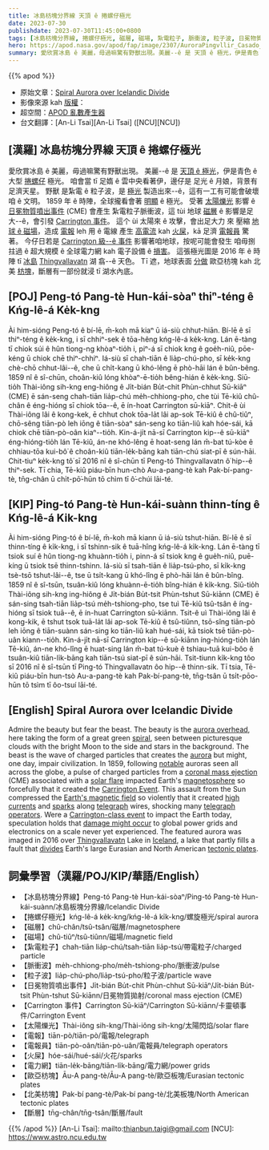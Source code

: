 ```yaml
---
title: 冰島枋塊分界線 天頂 ê 捲螺仔極光
date: 2023-07-30
publishdate: 2023-07-30T11:45:00+0800
tags: [冰島枋塊分界線, 捲螺仔極光, 磁層, 磁場, 紮電粒子, 脈衝波, 粒子波, 日冕物質噴出事件, CME, Carrington 事件, 太陽爍光, 電報, 電報員, 火屎, 電力網, 歐亞枋塊, 北美枋塊, 斷層]
hero: https://apod.nasa.gov/apod/fap/image/2307/AuroraPingvllir_Casado_960.jpg
summary: 愛欣賞冰島 ê 美麗，毋過嘛驚有野獸出現。美麗--ê 是 天頂 ê 極光，伊是青色 ê 大型 捲螺仔形 極光。
---
```


{{% apod %}}

- 原始文章：[Spiral Aurora over Icelandic Divide](https://apod.nasa.gov/apod/ap230730.html)
- 影像來源 kah [版權][copyright]：
- 超空間：[APOD 亂數產生器](https://apod.nasa.gov/apod/random_apod.html)
- 台文翻譯：[An-Li Tsai][An-Li Tsai] ([NCU][NCU])

## [漢羅] 冰島枋塊分界線 天頂 ê 捲螺仔極光
愛欣賞冰島 ê 美麗，毋過嘛驚有野獸出現。
美麗--ê 是 [天頂 ê 極光][aurora overhead]，伊是青色 ê 大型 [捲螺仔][spiral] 極光。
咱會當 tī 足媠 ê 雲中央看著伊，邊仔是 足光 ê 月娘，背景有足濟天星。
野獸 是紮電 ê 粒子波，是 [極光][aurora] 製造出來--ê，這有一工有可能會破壞咱 ê 文明。
1859 年 ê 時陣，全球攏看會著 [明顯][notable] ê 極光。
受著 [太陽爍光][solar flare] 影響 ê [日冕物質噴出事件][coronal mass ejection] (CME) 會產生 紮電粒子脈衝波，這 tùi 地球 [磁層][magnetosphere] ê 影響是足大--ê，會引發 [Carrington 事件][Carrington Event]。
這个 ùi 太陽來 ê 攻擊，會出足大力 來 壓縮 [地球 ê 磁場][Earth's magnetic field]，造成 [電報][telegraph] leh 用 ê 電線 產生 [高電流][high currents] kah [火屎][sparks]，kā 足濟 [電報員][telegraph operators] 驚著。
今仔日若是 [Carrington 級--ê 事件][Carrington-class event] 影響著咱地球，按呢可能會發生 咱毋捌拄過 ê 超大規模 ê 全球電力網 kah 電子設備 ê [損害][damage might occur]。
這張極光圖是 2016 年 ê 時陣 tī [冰島][Iceland] [Thingvallavatn][Thingvallavatn] 湖 翕--ê 天色。
Tī 遮，地球表面 [分做][divides] 歐亞枋塊 kah 北美 [枋塊][tectonic plates]，斷層有一部份就浸 tī 湖水內底。

## [POJ] Peng-tó Pang-tè Hun-kái-sòaⁿ thiⁿ-téng ê Kńg-lê-á Ke̍k-kng
Ài him-sióng Peng-tó ê bí-lē, m̄-koh mā kiaⁿ ū iá-siù chhut-hiān.
Bí-lē ê sī thiⁿ-téng ê ke̍k-kng, i sī chhiⁿ-sek ê tōa-hêng kńg-lê-á ke̍k-kng.
Lán ē-tàng tī chiok súi ê hûn tiong-ng khòaⁿ-tio̍h i, piⁿ-á sī chiok kng ê goe̍h-niû, pōe-kéng ū chiok chē thiⁿ-chhiⁿ.
Iá-siù sī chah-tiān ê lia̍p-chú-pho, sī ke̍k-kng chè-chō chhut-lâi--ê, che ū chi̍t-kang ū khó-lêng ē phò-hāi lán ê bûn-bêng.
1859 nî ê sî-chūn, choân-kiû lóng khòaⁿ-ē-tio̍h bêng-hián ê ke̍k-kng.
Siū-tio̍h Thài-iông sih-kng eng-hiông ê Ji̍t-bián Bu̍t-chit Phùn-chhut Sū-kiāⁿ (CME) ē sán-seng chah-tiān lia̍p-chú me̍h-chhiong-pho, che tùi Tē-kiû chû-chân ê éng-hióng sī chiok tōa--ê, ē ín-hoat Carrington sū-kiāⁿ.
Chit-ê ùi Thài-iông lâi ê kong-kek, ē chhut chok tōa-la̍t lâi ap-sok Tē-kiû ê chû-tiûⁿ, chō-sêng tiān-pò leh iōng ê tiān-sòaⁿ sán-seng ko tiān-liû kah hóe-sái, kā chiok chē tiān-pò-oân kiaⁿ--tio̍h.
Kin-á-ji̍t nā-sī Carrington kip--ê sū-kiāⁿ éng-hióng-tio̍h lán Tē-kiû, án-ne khó-lêng ē hoat-seng lán m̄-bat tú-kòe ê chhiau-tōa kui-bô͘ ê choân-kiû tiān-le̍k-bāng kah tiān-chú siat-pī ê sún-hāi.
Chit-tiuⁿ ke̍k-kng tô͘ sī 2016 nî ê sî-chūn tī Peng-tó Thingvallavatn ô͘ hip--ê thiⁿ-sek.
Tī chia, Tē-kiû piáu-bīn hun-chò Au-a-pang-tè kah Pak-bí-pang-tè, tn̄g-chân ū chi̍t-pō͘-hūn tō chìm tī ô͘-chúi lāi-té.

## [KIP] Ping-tó Pang-tè Hun-kái-suànn thinn-tíng ê Kńg-lê-á Ki̍k-kng
Ài him-sióng Ping-tó ê bí-lē, m̄-koh mā kiann ū iá-siù tshut-hiān.
Bí-lē ê sī thinn-tíng ê ki̍k-kng, i sī tshinn-sik ê tuā-hîng kńg-lê-á ki̍k-kng.
Lán ē-tàng tī tsiok suí ê hûn tiong-ng khuànn-tio̍h i, pinn-á sī tsiok kng ê gue̍h-niû, puē-kíng ū tsiok tsē thinn-tshinn.
Iá-siù sī tsah-tiān ê lia̍p-tsú-pho, sī ki̍k-kng tsè-tsō tshut-lâi--ê, tse ū tsi̍t-kang ū khó-lîng ē phò-hāi lán ê bûn-bîng.
1859 nî ê sî-tsūn, tsuân-kiû lóng khuànn-ē-tio̍h bîng-hián ê ki̍k-kng.
Siū-tio̍h Thài-iông sih-kng ing-hiông ê Ji̍t-bián Bu̍t-tsit Phùn-tshut Sū-kiānn (CME) ē sán-sing tsah-tiān lia̍p-tsú me̍h-tshiong-pho, tse tuì Tē-kiû tsû-tsân ê íng-hióng sī tsiok tuā--ê, ē ín-huat Carrington sū-kiānn.
Tsit-ê uì Thài-iông lâi ê kong-kik, ē tshut tsok tuā-la̍t lâi ap-sok Tē-kiû ê tsû-tiûnn, tsō-sîng tiān-pò leh iōng ê tiān-suànn sán-sing ko tiān-liû kah hué-sái, kā tsiok tsē tiān-pò-uân kiann--tio̍h.
Kin-á-ji̍t nā-sī Carrington kip--ê sū-kiānn íng-hióng-tio̍h lán Tē-kiû, án-ne khó-lîng ē huat-sing lán m̄-bat tú-kuè ê tshiau-tuā kui-bôo ê tsuân-kiû tiān-li̍k-bāng kah tiān-tsú siat-pī ê sún-hāi.
Tsit-tiunn ki̍k-kng tôo sī 2016 nî ê sî-tsūn tī Ping-tó Thingvallavatn ôo hip--ê thinn-sik.
Tī tsia, Tē-kiû piáu-bīn hun-tsò Au-a-pang-tè kah Pak-bí-pang-tè, tn̄g-tsân ū tsi̍t-pōo-hūn tō tsìm tī ôo-tsuí lāi-té.

## [English] Spiral Aurora over Icelandic Divide
Admire the beauty but fear the beast.
The beauty is the [aurora overhead][aurora overhead], here taking the form of a great green [spiral][spiral], seen between picturesque clouds with the bright Moon to the side and stars in the background.
The beast is the wave of charged particles that creates the [aurora][aurora] but might, one day, impair civilization.
In 1859, following [notable][notable] auroras seen all across the globe, a pulse of charged particles from a [coronal mass ejection][coronal mass ejection] (CME) associated with a [solar flare][solar flare] impacted Earth's [magnetosphere][magnetosphere] so forcefully that it created the [Carrington Event][Carrington Event].
This assault from the Sun compressed the [Earth's magnetic field][Earth's magnetic field] so violently that it created [high currents][high currents] and [sparks][sparks] along [telegraph][telegraph] wires, shocking many [telegraph operators][telegraph operators].
Were a [Carrington-class event][Carrington-class event] to impact the Earth today, speculation holds that [damage might occur][damage might occur] to global power grids and electronics on a scale never yet experienced.
The featured aurora was imaged in 2016 over [Thingvallavatn][Thingvallavatn] Lake in [Iceland][Iceland], a lake that partly fills a fault that [divides][divides] Earth's large Eurasian and North American [tectonic plates][tectonic plates].

## 詞彙學習（漢羅/POJ/KIP/華語/English）
- 【冰島枋塊分界線】Peng-tó Pang-tè Hun-kái-sòaⁿ/Ping-tó Pang-tè Hun-kái-suànn/冰島板塊分界線/Icelandic Divide
- 【捲螺仔極光】kńg-lê-á ke̍k-kng/kńg-lê-á ki̍k-kng/螺旋極光/spiral aurora
- 【磁層】chû-chân/tsû-tsân/磁層/magnetosphere
- 【磁場】chû-tiûⁿ/tsû-tiûnn/磁場/magnetic field
- 【紮電粒子】chah-tiān lia̍p-chú/tsah-tiān lia̍p-tsú/帶電粒子/charged particle
- 【脈衝波】me̍h-chhiong-pho/me̍h-tshiong-pho/脈衝波/pulse
- 【粒子波】lia̍p-chú-pho/lia̍p-tsú-pho/粒子波/particle wave
- 【日冕物質噴出事件】Ji̍t-bián Bu̍t-chit Phùn-chhut Sū-kiāⁿ/Ji̍t-bián Bu̍t-tsit Phùn-tshut Sū-kiānn/日冕物質拋射/coronal mass ejection (CME)
- 【Carrington 事件】Carrington Sū-kiāⁿ/Carrington Sū-kiānn/卡靈頓事件/Carrington Event
- 【太陽爍光】Thài-iông sih-kng/Thài-iông sih-kng/太陽閃焰/solar flare
- 【電報】tiān-pò/tiān-pò/電報/telegraph
- 【電報員】tiān-pò-oân/tiān-pò-uân/電報員/telegraph operators
- 【火屎】hóe-sái/hué-sái/火花/sparks
- 【電力網】tiān-le̍k-bāng/tiān-li̍k-bāng/電力網/power grids
- 【歐亞枋塊】Āu-A pang-tè/Āu-A pang-tè/歐亞板塊/Eurasian tectonic plates
- 【北美枋塊】Pak-bí pang-tè/Pak-bí pang-tè/北美板塊/North American tectonic plates
- 【斷層】tn̄g-chân/tn̄g-tsân/斷層/fault

{{% /apod %}}
[An-Li Tsai]: mailto:thianbun.taigi@gmail.com
[NCU]: https://www.astro.ncu.edu.tw

[copyright]: https://apod.nasa.gov/apod/fap/lib/about_apod.html#srapply
[License]: https://creativecommons.org/licenses/by/2.0/

[aurora overhead]:https://apod.nasa.gov/apod/ap120430.html
[spiral]:https://originalbeauty.wordpress.com/2009/06/27/spirals-in-nature/
[aurora]:https://apod.nasa.gov/apod/ap960527.html
[notable]:https://thumbs.dreamstime.com/b/cat-dog-looking-up-isolated-white-background-40403239.jpg
[coronal mass ejection]:https://solarscience.msfc.nasa.gov/CMEs.shtml
[solar flare]:https://apod.nasa.gov/apod/ap031029.html
[magnetosphere]:https://science.nasa.gov/heliophysics/focus-areas/magnetosphere-ionosphere
[Carrington Event]:https://en.wikipedia.org/wiki/Carrington_Event
[Earth's magnetic field]:https://www.nasa.gov/mission_pages/sunearth/news/gallery/Earths-magneticfieldlines-dipole.html
[high currents]:https://en.wikipedia.org/wiki/Faraday%27s_law_of_induction
[sparks]:https://youtu.be/U8skz484Ctk
[telegraph]:https://en.wikipedia.org/wiki/Electrical_telegraph
[telegraph operators]:https://en.wikipedia.org/wiki/Telegraphist#/media/File:COLLECTIE_TROPENMUSEUM_Telegrafist_die_telegrammen_ontvangt_op_Sabang_TMnr_10022280.jpg
[Carrington-class event]:https://science.nasa.gov/science-news/science-at-nasa/2014/02may_superstorm/
[damage might occur]:https://www.smithsonianmag.com/science-nature/what-damage-could-be-caused-by-a-massive-solar-storm-25627394/
[Thingvallavatn]:https://en.wikipedia.org/wiki/%C3%9Eingvallavatn
[Iceland]:https://en.wikipedia.org/wiki/Iceland
[divides]:https://youtu.be/Bhu2umi0QII
[tectonic plates]:https://www.worldatlas.com/aatlas/infopage/tectonic.gif

